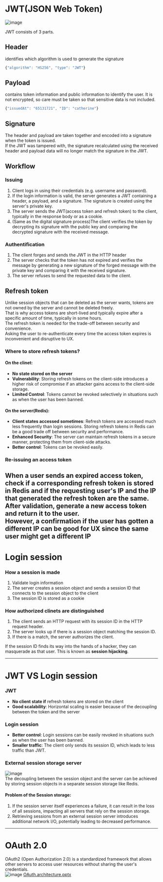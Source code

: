 # JWT(JSON Web Token)
![image](https://user-images.githubusercontent.com/67142421/183502457-7ba21a27-068e-4421-9670-e1f1736208ca.png)

JWT consists of 3 parts.
## Header
identifies which algorithm is used to generate the signature
~~~javascript
{"algorithm": "HS256", "type": "JWT"}
~~~
## Payload
contains token information and public information to identify the user. It is not encrypted, so care must be taken so that sensitive data is not included.
~~~javascript
{"issuedAt": "65131721", "ID": "catherine"}
~~~
## Signature
The header and payload are taken together and encoded into a signature when the token is issued.<br>
If the JWT was tampered with, the signature recalculated using the received header and payload data will no longer match the signature in the JWT.

## Workflow
### Issuing
1. Client logs in using their credentials (e.g. username and password).
2. If the login information is valid, the server generates a JWT containing a header, a payload, and a signature. The signature is created using the server's private key.
3. The server sends the JWT(access token and refresh token) to the client, typically in the response body or as a cookie.
4. (Same as the digital signature process)The client verifies the token by decrypting its signature with the public key and comparing the decrypted signature with the received message.
### Authentification
1. The client forges and sends the JWT in the HTTP header
2. The server checks that the token has not expired and verifies the message by generating a new signature of the forged message with the private key and comparing it with the received signature.
3. The server refuses to send the requested data to the client.

## Refresh token
Unlike session objects that can be deleted as the server wants, tokens are not owned by the server and cannot be deleted freely.<br>
That is why access tokens are short-lived and typically expire after a specific amount of time, typically in some hours.<br>
The refresh token is needed for the trade-off between security and convenience.<br>
Asking the user to re-authenticate every time the access token expires is inconvenient and disruptive to UX.<br>
### Where to store refresh tokens?
#### On the clinet:
- **No state stored on the server**
- **Vulnerability**: Storing refresh tokens on the client-side introduces a higher risk of compromise if an attacker gains access to the client-side storage.
- **Limited Control**: Tokens cannot be revoked selectively in situations such as when the user has been banned.
#### On the server(Redis):
- **Client states accessed sometimes**: Refresh tokens are accessed much less frequently than login sessions. Storing refresh tokens in Redis can be a good trade off between security and performance.
- **Enhanced Security**: The server can maintain refresh tokens in a secure manner, protecting them from client-side attacks.
- **Better control**: Tokens can be revoked easily.

### Re-issuing an access token
When a user sends an expired access token, check if a corresponding refresh token is stored in Redis and if the requesting user's IP and the IP that generated the refresh token are the same. After validation, generate a new access token and return it to the user.<br>
However, a confirmation if the user has gotten a different IP can be good for UX since the same user might get a different IP
---

# Login session
### How a session is made
1. Validate login information
2. The server creates a session object and sends a session ID that connects to the session object to the client
3. The session ID is stored as a cookie

### How authorized clinets are distinguished
1. The client sends an HTTP request with its session ID in the HTTP request header.
2. The server looks up if there is a session object matching the session ID.
3. If there is a match, the server authorizes the client.

If the session ID finds its way into the hands of a hacker, they can masquerade as that user. This is known as **session hijacking**.

---

# JWT VS Login session
### JWT
- **No client state if** refresh tokens are stored on the client
- **Good scalability**: Horizontal scaling is easier because of the decoupling between the token and the server

### Login session
- **Better control**: Login sessions can be easily revoked in situations such as when the user has been banned.
- **Smaller traffic**: The client only sends its session ID, which leads to less traffic than JWT.

### External session storage server
![image](https://github.com/vacu9708/Fundamental-knowledge/assets/67142421/9ee27101-d1a0-4dcc-b843-46a4c9c8f9e9)<br>
The decoupling between the session object and the server can be achieved by storing session objects in a separate session storage like Redis.<br>
#### Problem of the Session storage:
1. If the session server itself experiences a failure, it can result in the loss of all sessions, impacting all servers that rely on the session storage.
2. Retrieving sessions from an external session server introduces additional network I/O, potentially leading to decreased performance.

---

# OAuth 2.0
OAuth2 (Open Authorization 2.0) is a standardized framework that allows other servers to access user resources without sharing the user's credentials.<br>
![image](https://github.com/vacu9708/Fundamental-knowledge/assets/67142421/20beccb9-7d40-4bf1-a2b7-fd5ec49909c2)
[OAuth.architecture.pptx](https://github.com/vacu9708/Fundamental-knowledge/files/11513033/OAuth.architecture.pptx)



